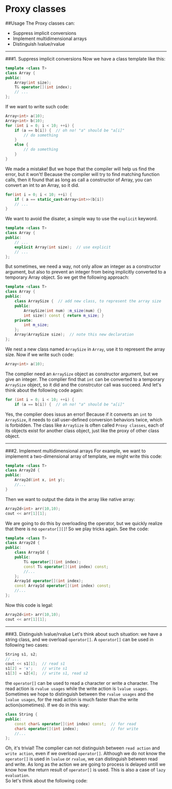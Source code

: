 Proxy classes
========
##Usage
The Proxy classes can:
  * Suppress implicit conversions
  * Implement multidimensional arrays
  * Distinguish lvalue/rvalue

___
###1. Suppress implicit conversions
Now we have a class template like this:
```c++
template <class T>
class Array {
public:
    Array(int size);
    T& operator[](int index);
    // ...
};
```
If we want to write such code:
```c++
Array<int> a(10);
Array<int> b(10);
for (int i = 0; i < 10; ++i) {
    if (a == b[i]) {  // oh no! "a" should be "a[i]"
        // do something
    }
    else {
        // do something
    }
}
```
We made a mistake! But we hope that the compiler will help us find the error, but it won't! Because the compiler will try to find matching function calls, then it found that as long as call a constructor of Array<int>, you can convert an int to an Array<int>, so it did.
```c++
for(int i = 0; i < 10; ++i) {
    if ( a == static_cast<Array<int>>(b[i])
    // ...
}
```
We want to avoid the disater, a simple way to use the `explicit` keyword.
```c++
template <class T>
class Array {
public:
    // ...
    explicit Array(int size);  // use explicit
    // ...
};
```
But sometimes, we need a way, not only allow an integer as a constructor argument, but also to prevent an integer from being implicitly converted to a temporary Array object. So we get the following approach:
```c++
template <class T>
class Array {
public:
    class ArraySize {  // add new class, to represent the array size
    public:
        ArraySize(int num) :m_size(num) {}
        int size() const { return m_size; }
    private:
        int m_size;
    };
    Array(ArraySize size);  // note this new declaration
};
```
We nest a new class named `ArraySize` in `Array`, use it to represent the array size. Now if we write such code:
```c++
Array<int> a(10);
```
The complier need an `ArraySize` object as constructor argument, but we give an integer. The complier find that `int` can be converted to a temporary `ArraySize` object, so it did and the constrcutor call was succeed.
And let's think about the following code again:
```c++
for (int i = 0; i < 10; ++i) {
    if (a == b[i]) {  // oh no! "a" should be "a[i]"
```
Yes, the complier does issus an error! Because if it converts an `int` to `ArraySize`, it needs to call user-defined conversion behaviors twice, which is forbidden. The class like `ArraySize` is often called `Proxy classes`, each of its objects exist for another class object, just like the proxy of other class object. 

___
###2. Implement multidimensional arrays
For example, we want to implememt a two-dimensional array of template, we might write this code:
```c++
template <class T>
class Array2d {
public:
    Array2d(int x, int y);
    //...
}
```
Then we want to output the data in the array like native array:
```c++
Array2d<int> arr(10,10);
cout << arr[1][1];
```
We are going to do this by overloading the operator, but we quickly realize that there is no `operator[][]`! So we play tricks again. See the code:
```c++
template <class T>
class Array2d {
public:
    class Array1d {
    public:
        T& operator[](int index);
        const T& operator[](int index) const;
        //...
    };
    Array1d operator[](int index);
    const Array1d operator[](int index) const;
    //...
};
```
Now this code is legal:
```c++
Array2d<int> arr(10,10);
cout << arr[1][1];
```

___
###3. Distinguish lvalue/rvalue
Let's think about such situation: we have a string class, and we overload `operator[]`. A `operator[]` can be used in following two cases:
```c++
String s1, s2;
// ...
cout << s1[1];  // read s1
s1[2] = 'x';    // write s1
s1[3] = s2[4];  // write s1, read s2
```
the `operator[]` can be used to read a character or write a character. The read action is `rvalue usages` while the write action is `lvalue usages`. Sometimes we hope to distinguish between the `rvalue usages` and the `lvalue usages`, for the read action is much faster than the write action(sometimes). If we do in this way:
```c++
class String {
public:
    const char& operator[](int index) const;  // for read
    char& operator[](int index);              // for write
    //...
};
```
Oh, it's trivial! The complier can not distinguish between `read action` and `write action`, even if we overload `operator[]`. Although we do not know the `operator[]` is used in `lvalue` or `rvalue`, we can distinguish between read and write. As long as the action we are going to process is delayed untill we know how the return result of `operator[]` is used. This is also a case of `lazy evaluation`.<br>
So let's think about the following code:



